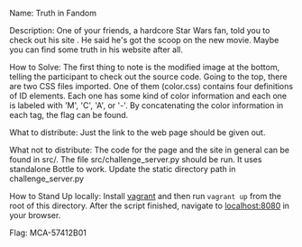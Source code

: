 Name: Truth in Fandom

Description: One of your friends, a hardcore Star Wars fan, told you to check
out his site <link>. He said he's got the scoop on the new movie. Maybe you can
find some truth in his website after all.

How to Solve: The first thing to note is the modified image at the bottom,
telling the participant to check out the source code. Going to the top, there
are two CSS files imported. One of them (color.css) contains four definitions
of ID elements. Each one has some kind of color information and each one is
labeled with 'M', 'C', 'A', or '-'. By concatenating the color information in
each tag, the flag can be found.

What to distribute: Just the link to the web page should be given out.

What not to distribute: The code for the page and the site in general can be
found in src/. The file src/challenge_server.py should be run. It uses
standalone Bottle to work.  Update the static directory path in
challenge_server.py

How to Stand Up locally: Install [vagrant](http://vagrantup.com/) and then run `vagrant up` from the root of this directory. After the script finished, navigate to [localhost:8080](http://localhost:8080) in your browser.

Flag: MCA-57412B01
